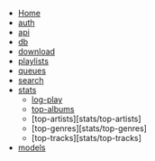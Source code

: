 * [Home](/)
* [auth](auth/authOverview)
* [api](api/apiOverview)
* [db](db/dbOverview)
* [download](download/downloadOverview)
* [playlists](playlists/playlistsOverview)
* [queues](queues/queuesOverview)
* [search](search/searchOverview)
* [stats](stats/statsOverview)
	* [log-play](stats/logPlay)
	* [top-albums](stats/top-albums)
	* [top-artists][stats/top-artists]
	* [top-genres][stats/top-genres]
	* [top-tracks][stats/top-tracks]
* [models](models/modelsOverview)